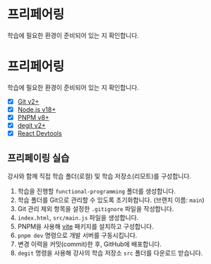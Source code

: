 # 프리페어링

학습에 필요한 환경이 준비되어 있는 지 확인합니다.

# 프리페어링

학습에 필요한 환경이 준비되어 있는 지 확인합니다.

- [x] [Git v2+](https://git-scm.com/)
- [x] [Node.js v18+](https://nodejs.dev/en/)
- [x] [PNPM v8+](https://pnpm.io/ko/)
- [x] [degit v2+](https://github.com/Rich-Harris/degit#readme)
- [x] [React Devtools](https://chrome.google.com/webstore/detail/react-developer-tools/fmkadmapgofadopljbjfkapdkoienihi)

## 프리페이링 실습

강사와 함께 직접 학습 폴더(로컬) 및 학습 저장소(리모트)를 구성합니다.

1. 학습을 진행할 `functional-programming` 폴더를 생성합니다.
1. 학습 폴더를 Git으로 관리할 수 있도록 초기화합니다. (브랜치 이름: `main`)
1. Git 관리 제외 항목을 설정한 `.gitignore` 파일을 작성합니다.
1. `index.html`, `src/main.js` 파일을 생성합니다.
1. PNPM을 사용해 [vite](https://npmjs.com/package/vite) 패키지를 설치하고 구성합니다.
1. `pnpm dev` 명령으로 개발 서버를 구동시킵니다.
1. 변경 이력을 커밋(commit)한 후, GitHub에 배포합니다.
1. `degit` 명령을 사용해 강사의 학습 저장소 `src` 폴더를 다운로드 받습니다.
